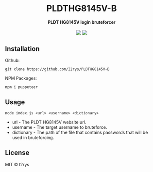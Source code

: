 <h1 align="center">PLDTHG8145V-B</h1>
<h4 align="center">PLDT HG8145V login bruteforcer</h4>
<p align="center">
	<a href="https://github.com/I2rys/PLDTHG8145V-B/blob/main/LICENSE"><img src="https://img.shields.io/github/license/I2rys/PLDTHG8145V-B?style=flat-square"></img></a>
	<a href="https://github.com/I2rys/PLDTHG8145V-B/issues"><img src="https://img.shields.io/github/issues/I2rys/PLDTHG8145V-B.svg"></img></a>
</p>

## Installation
Github:

    git clone https://github.com/I2rys/PLDTHG8145V-B
    
NPM Packages:
```
npm i puppeteer
```

## Usage
```
node index.js <url> <username> <dictionary>
```

+ url - The PLDT HG8145V website url.
+ username - The target username to bruteforce.
+ dictionary - The path of the file that contains passwords that will be used in bruteforcing.

## License
MIT © I2rys
